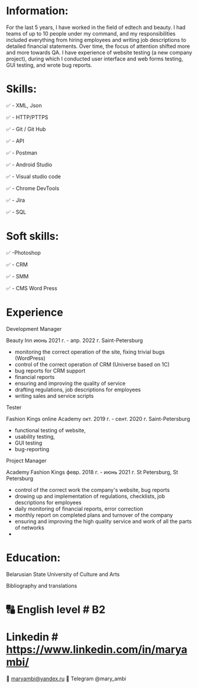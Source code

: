 # Information: #
For the last 5 years, I have worked in the field of edtech and beauty. I had teams of up to 10 people under my command, and my responsibilities included everything from hiring employees and writing job descriptions to detailed financial statements. Over time, the focus of attention shifted more and more towards QA.
I have experience of website testing (a new company project), during which I conducted user interface and web forms testing, GUI testing, and wrote bug reports.

# Skills: #
✅ - XML, Json

✅ - HTTP/PTTPS

✅ - Git / Git Hub

✅ - API 

✅ - Postman

✅ - Android Studio

✅ - Visual studio code

✅ - Chrome DevTools

✅ - Jira

✅ - SQL

# Soft skills: #

✅ -Photoshop

✅ - CRM

✅ - SMM

✅ - CMS Word Press

# Experience #


Development Manager

Beauty Inn
июнь 2021 г. - апр. 2022 г. 
Saint-Petersburg

- monitoring the correct operation of the site, fixing trivial bugs (WordPress)
- control of the correct operation of CRM (Universe based on 1C)
- bug reports for CRM support
- financial reports
- ensuring and improving the quality of service
- drafting regulations, job descriptions for employees
- writing sales and service scripts


Tester

Fashion Kings online Academy 
окт. 2019 г. - сент. 2020 г.
Saint-Petersburg

- functional testing of website, 
- usability testing, 
- GUI testing
- bug-reporting

Project Manager

Academy Fashion Kings 
февр. 2018 г. - июнь 2021 г. 
St Petersburg, St Petersburg 

- control of the correct work the company's website, bug reports
- drowing up and implementation of regulations, checklists, job descriptions for employees
- daily monitoring of financial reports, error correction
- monthly report on completed plans and turnover of the company
- ensuring and improving the high quality service and work of all the parts of networks
- 

# Education: #

Belarusian State University of Culture and Arts

Bibliography and translations


# 🔠 English level # B2 

# Linkedin # https://www.linkedin.com/in/maryambi/
 
📧 maryambi@yandex.ru
📩 Telegram @mary_ambi
